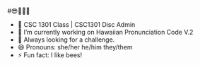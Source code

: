 #😎🐝🐝🐝

- 🌱 CSC 1301 Class | CSC1301 Disc Admin
- 🔭 I’m currently working on Hawaiian Pronunciation Code V.2
- 👯 Always looking for a challenge.
- 😄 Pronouns: she/her he/him they/them
- ⚡ Fun fact: I like bees!

